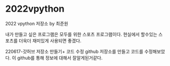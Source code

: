 # 2022vpython
2022 vpython 저장소 by 최준원

내가 만들고 싶은 프로그램은 모두를 위한 스포츠 프로그램이다.
현실에서 할수있는 스포츠를 더욱더 재미있게 사용되면 좋겠다.


220617-갓허브 저장소 만들기+ 코드 수정
github 저장소를 만들고 코드를 수정해보았다.
이 github를 통해 정보에 대해서 잘알게된거같다.
